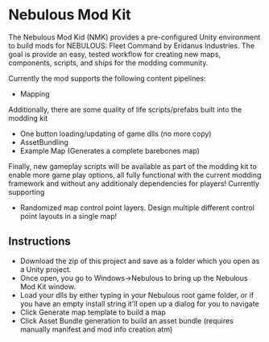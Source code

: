 # Nebulous Mod Kit

The Nebulous Mod Kid (NMK) provides a pre-configured Unity environment to build mods for NEBULOUS: Fleet Command by Eridanus Industries. The goal is provide an easy, tested workflow for creating new maps, components, scripts, and ships for the modding community. 

Currently the mod supports the following content pipelines:
* Mapping

Additionally, there are some quality of life scripts/prefabs built into the modding kit
* One button loading/updating of game dlls (no more copy)
* AssetBundling
* Example Map (Generates a complete barebones map)

Finally, new gameplay scripts will be available as part of the modding kit to enable more game play options, all fully functional with the current modding framework and without any additionaly dependencies for players! Currently supporting
* Randomized map control point layers. Design multiple different control point layouts in a single map!

## Instructions
* Download the zip of this project and save as a folder which you open as a Unity project. 
* Once open, you go to Windows->Nebulous to bring up the Nebulous Mod Kit window.
* Load your dlls by either typing in your Nebulous root game folder, or if you have an empty install string it'll open up a dialog for you to navigate
* Click Generate map template to build a map
* Click Asset Bundle generation to build an asset bundle (requires manually manifest and mod info creation atm)
